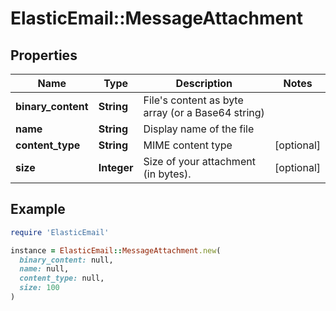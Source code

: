 # ElasticEmail::MessageAttachment

## Properties

| Name | Type | Description | Notes |
| ---- | ---- | ----------- | ----- |
| **binary_content** | **String** | File&#39;s content as byte array (or a Base64 string) |  |
| **name** | **String** | Display name of the file |  |
| **content_type** | **String** | MIME content type | [optional] |
| **size** | **Integer** | Size of your attachment (in bytes). | [optional] |

## Example

```ruby
require 'ElasticEmail'

instance = ElasticEmail::MessageAttachment.new(
  binary_content: null,
  name: null,
  content_type: null,
  size: 100
)
```

